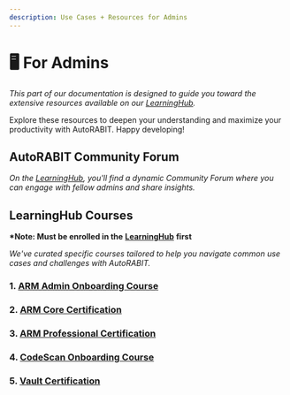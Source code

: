 ```yaml
---
description: Use Cases + Resources for Admins
---
```


# 🖥️ For Admins

_This part of our documentation is designed to guide you toward the extensive resources available on our_ [_LearningHub_](https://learninghub.autorabit.com/)_._

Explore these resources to deepen your understanding and maximize your productivity with AutoRABIT. Happy developing!

## AutoRABIT Community Forum

_On the_ [_LearningHub_](https://learninghub.autorabit.com/mod/forum/view.php?id=463)_, you'll find a dynamic Community Forum where you can engage with fellow admins and share insights._

## LearningHub Courses

**\*Note: Must be enrolled in the** [**LearningHub**](https://learninghub.autorabit.com/mod/forum/view.php?id=463) **first**

_We've curated specific courses tailored to help you navigate common use cases and challenges with AutoRABIT._

### 1. [ARM Admin Onboarding Course](https://learninghub.autorabit.com/course/view.php?id=50)

### 2. [ARM Core Certification](https://learninghub.autorabit.com/course/view.php?id=51)

### 3. [ARM Professional Certification](https://learninghub.autorabit.com/course/view.php?id=52)

### 4. [CodeScan Onboarding Course](https://learninghub.autorabit.com/course/view.php?id=42)

### 5. [Vault Certification](https://learninghub.autorabit.com/course/view.php?id=43)
